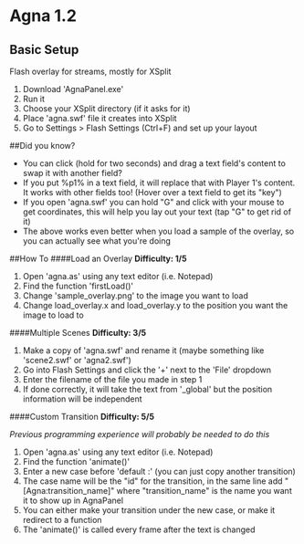 Agna 1.2
====

## Basic Setup
Flash overlay for streams, mostly for XSplit

1. Download 'AgnaPanel.exe'
2. Run it
3. Choose your XSplit directory (if it asks for it)
4. Place 'agna.swf' file it creates into XSplit
5. Go to Settings > Flash Settings (Ctrl+F) and set up your layout

##Did you know?

- You can click (hold for two seconds) and drag a text field's content to swap it with another field?
- If you put %p1% in a text field, it will replace that with Player 1's content. It works with other fields too! (Hover over a text field to get its "key")
- If you open 'agna.swf' you can hold "G" and click with your mouse to get coordinates, this will help you lay out your text (tap "G" to get rid of it)
- The above works even better when you load a sample of the overlay, so you can actually see what you're doing

##How To
####Load an Overlay
**Difficulty: 1/5**

1. Open 'agna.as' using any text editor (i.e. Notepad)
2. Find the function 'firstLoad()'
3. Change 'sample_overlay.png' to the image you want to load
4. Change load_overlay.x and load_overlay.y to the position you want the image to load to


####Multiple Scenes
**Difficulty: 3/5**

1. Make a copy of 'agna.swf' and rename it (maybe something like 'scene2.swf' or 'agna2.swf')
2. Go into Flash Settings and click the '+' next to the 'File' dropdown
3. Enter the filename of the file you made in step 1
4. If done correctly, it will take the text from '_global' but the position information will be independent


####Custom Transition
**Difficulty: 5/5**

*Previous programming experience will probably be needed to do this*

1. Open 'agna.as' using any text editor (i.e. Notepad)
2. Find the function 'animate()'
3. Enter a new case before 'default :' (you can just copy another transition)
4. The case name will be the "id" for the transition, in the same line add "[Agna:transition_name]" where "transition_name" is the name you want it to show up in AgnaPanel
5. You can either make your transition under the new case, or make it redirect to a function
6. The 'animate()' is called every frame after the text is changed
